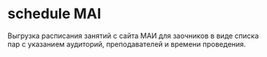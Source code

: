 # schedule MAI
Выгрузка расписания занятий с сайта МАИ для заочников в виде списка пар с указанием аудиторий, преподавателей и времени проведения.
